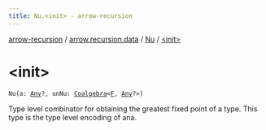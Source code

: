 ```yaml
---
title: Nu.<init> - arrow-recursion
---
```


[arrow-recursion](../../index.html) / [arrow.recursion.data](../index.html) / [Nu](index.html) / [&lt;init&gt;](./-init-.html)

# &lt;init&gt;

`Nu(a: `[`Any`](https://kotlinlang.org/api/latest/jvm/stdlib/kotlin/-any/index.html)`?, unNu: `[`Coalgebra`](../../arrow.recursion/-coalgebra.html)`<`[`F`](index.html#F)`, `[`Any`](https://kotlinlang.org/api/latest/jvm/stdlib/kotlin/-any/index.html)`?>)`

Type level combinator for obtaining the greatest fixed point of a type.
This type is the type level encoding of ana.

